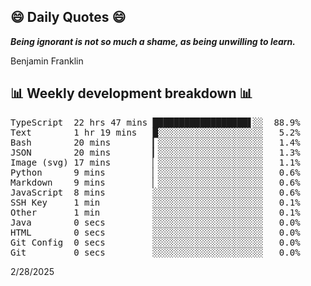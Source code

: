 ## 😄 Daily Quotes 😄

_**Being ignorant is not so much a shame, as being unwilling to learn.**_

Benjamin Franklin



## 📊 Weekly development breakdown 📊

<pre>TypeScript  22 hrs 47 mins ██████████████████▋░░  88.9%
Text        1 hr 19 mins   █░░░░░░░░░░░░░░░░░░░░   5.2%
Bash        20 mins        ▎░░░░░░░░░░░░░░░░░░░░   1.4%
JSON        20 mins        ▎░░░░░░░░░░░░░░░░░░░░   1.3%
Image (svg) 17 mins        ▏░░░░░░░░░░░░░░░░░░░░   1.1%
Python      9 mins         ▏░░░░░░░░░░░░░░░░░░░░   0.6%
Markdown    9 mins         ▏░░░░░░░░░░░░░░░░░░░░   0.6%
JavaScript  8 mins         ░░░░░░░░░░░░░░░░░░░░░   0.6%
SSH Key     1 min          ░░░░░░░░░░░░░░░░░░░░░   0.1%
Other       1 min          ░░░░░░░░░░░░░░░░░░░░░   0.1%
Java        0 secs         ░░░░░░░░░░░░░░░░░░░░░   0.0%
HTML        0 secs         ░░░░░░░░░░░░░░░░░░░░░   0.0%
Git Config  0 secs         ░░░░░░░░░░░░░░░░░░░░░   0.0%
Git         0 secs         ░░░░░░░░░░░░░░░░░░░░░   0.0%</pre>

2/28/2025